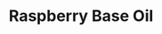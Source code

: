 ---
name: Raspberry Base Oil
title: Raspberry Base Oil
details:
  - detail:
      key: Packaging Size
      value: 5,25,200 Kg
  - detail:
      key: Usage/Application
      value: Fragrance, Flavour, Pharma
  - detail:
      key: Brand
      value: Natural Aroma
  - detail:
      key: Form
      value: Liquid
  - detail:
      key: Botanical Name
      value: Rubus Idaeus
  - detail:
      key: Packing Type
      value: Can,Barrel
  - detail:
      key: CAS No
      value: 5471-51-2
showOnHome: false
thumbnail: https://5.imimg.com/data5/SELLER/Default/2021/12/HW/WB/ZF/3823480/raspberry-base-oil-500x500.jpg
productImages:
  - https://ucarecdn.com/8213c725-21d0-4ac0-ad5e-c1975c20032b/
category: reconstituted oils
---